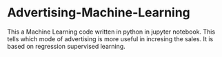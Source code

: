 # Advertising-Machine-Learning
This a Machine Learning code written in python in jupyter notebook. This tells which mode of advertising is more useful in incresing the sales. It is based on regression supervised learning.
